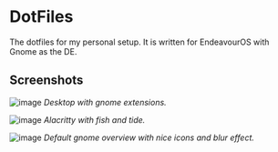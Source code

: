 # DotFiles

The dotfiles for my personal setup.  It is written for EndeavourOS with Gnome as the DE.

## Screenshots

![image](https://user-images.githubusercontent.com/81622310/181455188-7a945390-8758-4bcf-8d50-ebf0683b19f6.png)
*Desktop with gnome extensions.*

![image](https://user-images.githubusercontent.com/81622310/181454707-cb86d1ae-7eef-4793-8a4f-6f6e17c0e2d5.png)
*Alacritty with fish and tide.*

![image](https://user-images.githubusercontent.com/81622310/181455860-7cb4dafc-968b-4670-ae33-71c5f8807d8a.png)
*Default gnome overview with nice icons and blur effect.*

